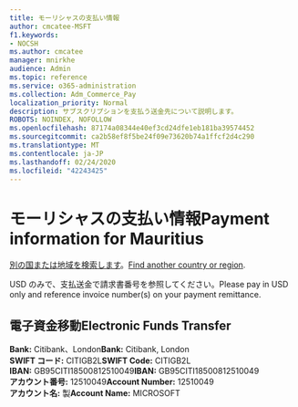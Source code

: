 ```yaml
---
title: モーリシャスの支払い情報
author: cmcatee-MSFT
f1.keywords:
- NOCSH
ms.author: cmcatee
manager: mnirkhe
audience: Admin
ms.topic: reference
ms.service: o365-administration
ms.collection: Adm_Commerce_Pay
localization_priority: Normal
description: サブスクリプションを支払う送金先について説明します。
ROBOTS: NOINDEX, NOFOLLOW
ms.openlocfilehash: 87174a08344e40ef3cd24dfe1eb181ba39574452
ms.sourcegitcommit: ca2b58ef8f5be24f09e73620b74a1ffcf2d4c290
ms.translationtype: MT
ms.contentlocale: ja-JP
ms.lasthandoff: 02/24/2020
ms.locfileid: "42243425"
---
```

# <a name="payment-information-for-mauritius"></a><span data-ttu-id="4deb2-103">モーリシャスの支払い情報</span><span class="sxs-lookup"><span data-stu-id="4deb2-103">Payment information for Mauritius</span></span>

<span data-ttu-id="4deb2-104">[別の国または地域を検索します](../billing-and-payments/pay-for-your-subscription.md)。</span><span class="sxs-lookup"><span data-stu-id="4deb2-104">[Find another country or region](../billing-and-payments/pay-for-your-subscription.md).</span></span>

<span data-ttu-id="4deb2-105">USD のみで、支払送金で請求書番号を参照してください。</span><span class="sxs-lookup"><span data-stu-id="4deb2-105">Please pay in USD only and reference invoice number(s) on your payment remittance.</span></span>

## <a name="electronic-funds-transfer"></a><span data-ttu-id="4deb2-106">電子資金移動</span><span class="sxs-lookup"><span data-stu-id="4deb2-106">Electronic Funds Transfer</span></span>

<span data-ttu-id="4deb2-107">**Bank:** Citibank、London</span><span class="sxs-lookup"><span data-stu-id="4deb2-107">**Bank:** Citibank, London</span></span>  
<span data-ttu-id="4deb2-108">**SWIFT コード:** CITIGB2L</span><span class="sxs-lookup"><span data-stu-id="4deb2-108">**SWIFT Code:** CITIGB2L</span></span>  
<span data-ttu-id="4deb2-109">**IBAN:** GB95CITI18500812510049</span><span class="sxs-lookup"><span data-stu-id="4deb2-109">**IBAN:** GB95CITI18500812510049</span></span>  
<span data-ttu-id="4deb2-110">**アカウント番号:** 12510049</span><span class="sxs-lookup"><span data-stu-id="4deb2-110">**Account Number:** 12510049</span></span>  
<span data-ttu-id="4deb2-111">**アカウント名:** 製</span><span class="sxs-lookup"><span data-stu-id="4deb2-111">**Account Name:** MICROSOFT</span></span>  